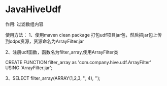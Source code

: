 # JavaHiveUdf

作用: 过滤数组内容

使用方法： 1、使用maven clean package 打包udf项目jar包，然后把jar包上传到odps资源，资源命名为ArrayFilter.jar

2、注册udf函数，函数名为filter_array,使用ArrayFilter类

CREATE FUNCTION filter_array as 'com.company.hive.udf.ArrayFilter' USING 'ArrayFilter.jar';

3、SELECT filter_array(ARRAY(1,2,3, '', 4), '');
